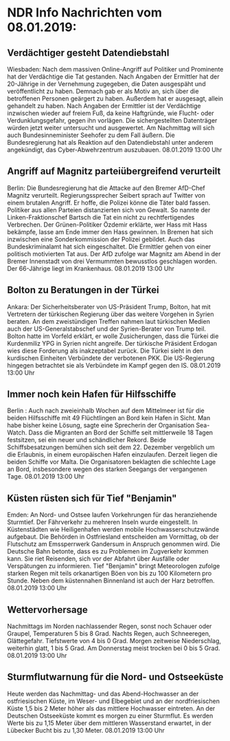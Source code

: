 # NDR Info Nachrichten vom 08.01.2019:


## Verdächtiger gesteht Datendiebstahl
Wiesbaden: Nach dem massiven Online-Angriff auf Politiker und Prominente hat der Verdächtige die Tat gestanden. Nach Angaben der Ermittler hat der 20-Jährige in der Vernehmung zugegeben, die Daten ausgespäht und veröffentlicht zu haben. Demnach gab er als Motiv an, sich über die betroffenen Personen geärgert zu haben. Außerdem hat er ausgesagt, allein gehandelt zu haben. Nach Angaben der Ermittler ist der Verdächtige inzwischen wieder auf freiem Fuß, da keine Haftgründe, wie Flucht- oder Verdunklungsgefahr, gegen ihn vorlägen. Die sichergestellten Datenträger würden jetzt weiter untersucht und ausgewertet. Am Nachmittag will sich auch Bundesinneminister Seehofer zu dem Fall äußern. Die Bundesregierung hat als Reaktion auf den Datendiebstahl unter anderem angekündigt, das Cyber-Abwehrzentrum auszubauen. 08.01.2019 13:00 Uhr 

## Angriff auf Magnitz parteiübergreifend verurteilt
Berlin: Die Bundesregierung hat die Attacke auf den Bremer AfD-Chef Magnitz verurteilt. Regierungssprecher Seibert sprach auf Twitter von einem brutalen Angriff. Er hoffe, die Polizei könne die Täter bald fassen. Politiker aus allen Parteien distanzierten sich von Gewalt. So nannte der Linken-Fraktionschef Bartsch die Tat ein nicht zu rechtfertigendes Verbrechen. Der Grünen-Politiker Özdemir erklärte, wer Hass mit Hass bekämpfe, lasse am Ende immer den Hass gewinnen. In Bremen hat sich inzwischen eine Sonderkommission der Polizei gebildet. Auch das Bundeskriminalamt hat sich eingeschaltet. Die Ermittler gehen von einer politisch motivierten Tat aus. Der AfD zufolge war Magnitz am Abend in der Bremer Innenstadt von drei Vermummten bewusstlos geschlagen worden. Der 66-Jährige liegt im Krankenhaus. 08.01.2019 13:00 Uhr 

## Bolton zu Beratungen in der Türkei
Ankara: Der Sicherheitsberater von US-Präsident Trump, Bolton, hat mit Vertretern der türkischen Regierung über das weitere Vorgehen in Syrien beraten. An dem zweistündigen Treffen nahmen laut türkischen Medien auch der US-Generalstabschef und der Syrien-Berater von Trump teil. Bolton hatte im Vorfeld erklärt, er wolle Zusicherungen, dass die Türkei die Kurdenmiliz YPG in Syrien nicht angreife. Der türkische Präsident Erdogan wies diese Forderung als inakzeptabel zurück. Die Türkei sieht in den kurdischen Einheiten Verbündete der verbotenen PKK. Die US-Regierung hingegen betrachtet sie als Verbündete im Kampf gegen den IS. 08.01.2019 13:00 Uhr 

## Immer noch kein Hafen für Hilfsschiffe
Berlin :    Auch nach zweieinhalb Wochen auf dem Mittelmeer ist für die beiden Hilfsschiffe mit 49 Flüchtlingen an Bord kein Hafen in Sicht. Man habe bisher keine Lösung, sagte eine Sprecherin der Organisation Sea-Watch. Dass die Migranten an Bord der Schiffe seit mittlerweile 18 Tagen festsitzen, sei ein neuer und schändlicher Rekord. Beide Schiffsbesatzungen bemühen sich seit dem 22. Dezember vergeblich um die Erlaubnis, in einem europäischen Hafen einzulaufen. Derzeit liegen die beiden Schiffe vor Malta. Die Organisatoren beklagten die schlechte Lage an Bord, insbesondere wegen des starken Seegangs der vergangenen Tage. 08.01.2019 13:00 Uhr 

## Küsten rüsten sich für Tief "Benjamin"
Emden: An Nord- und Ostsee laufen Vorkehrungen für das heranziehende Sturmtief. Der Fährverkehr zu mehreren Inseln wurde eingestellt. In Küstenstädten wie Heiligenhafen werden mobile Hochwasserschutzwände aufgebaut. Die Behörden in Ostfriesland entscheiden am Vormittag, ob der Flutschutz am Emssperrwerk Gandersum in Anspruch genommen wird. Die Deutsche Bahn betonte, dass es zu Problemen im Zugverkehr kommen kann. Sie riet Reisenden, sich vor der Abfahrt über Ausfälle oder Verspätungen zu informieren. Tief "Benjamin" bringt Meteorologen zufolge starken Regen mit teils orkanartigen Böen von bis zu 100 Kilometern pro Stunde. Neben dem küstennahen Binnenland ist auch der Harz betroffen. 08.01.2019 13:00 Uhr 

## Wettervorhersage
Nachmittags im Norden nachlassender Regen, sonst noch Schauer oder Graupel, Temperaturen 5 bis 8 Grad. Nachts Regen, auch Schneeregen, Glättegefahr. Tiefstwerte von 4 bis 0 Grad. Morgen zeitweise Niederschlag, weiterhin glatt, 1 bis 5 Grad. Am Donnerstag meist trocken bei 0 bis 5 Grad. 08.01.2019 13:00 Uhr 

## Sturmflutwarnung für die Nord- und Ostseeküste
Heute werden das Nachmittag- und das Abend-Hochwasser an der ostfriesischen Küste, im Weser- und Elbegebiet und an der nordfriesischen Küste 1,5 bis 2 Meter höher als das mittlere Hochwasser eintreten. An der Deutschen Ostseeküste kommt es morgen zu einer Sturmflut. Es werden Werte bis zu 1,15 Meter über dem mittleren Wasserstand erwartet, in der Lübecker Bucht bis zu 1,30 Meter. 08.01.2019 13:00 Uhr 
